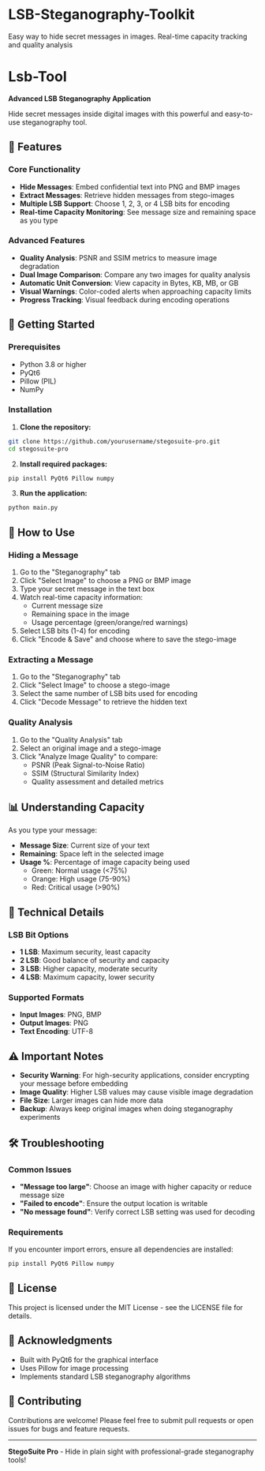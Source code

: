 # LSB-Steganography-Toolkit
Easy way to hide secret messages in images. Real-time capacity tracking and quality analysis 

# Lsb-Tool

**Advanced LSB Steganography Application**

Hide secret messages inside digital images with this powerful and easy-to-use steganography tool.

## 🌟 Features

### Core Functionality
- **Hide Messages**: Embed confidential text into PNG and BMP images
- **Extract Messages**: Retrieve hidden messages from stego-images
- **Multiple LSB Support**: Choose 1, 2, 3, or 4 LSB bits for encoding
- **Real-time Capacity Monitoring**: See message size and remaining space as you type

### Advanced Features
- **Quality Analysis**: PSNR and SSIM metrics to measure image degradation
- **Dual Image Comparison**: Compare any two images for quality analysis
- **Automatic Unit Conversion**: View capacity in Bytes, KB, MB, or GB
- **Visual Warnings**: Color-coded alerts when approaching capacity limits
- **Progress Tracking**: Visual feedback during encoding operations

## 🚀 Getting Started

### Prerequisites
- Python 3.8 or higher
- PyQt6
- Pillow (PIL)
- NumPy

### Installation

1. **Clone the repository:**
```bash
git clone https://github.com/yourusername/stegosuite-pro.git
cd stegosuite-pro
```

2. **Install required packages:**
```bash
pip install PyQt6 Pillow numpy
```

3. **Run the application:**
```bash
python main.py
```

## 📖 How to Use

### Hiding a Message
1. Go to the "Steganography" tab
2. Click "Select Image" to choose a PNG or BMP image
3. Type your secret message in the text box
4. Watch real-time capacity information:
   - Current message size
   - Remaining space in the image
   - Usage percentage (green/orange/red warnings)
5. Select LSB bits (1-4) for encoding
6. Click "Encode & Save" and choose where to save the stego-image

### Extracting a Message
1. Go to the "Steganography" tab
2. Click "Select Image" to choose a stego-image
3. Select the same number of LSB bits used for encoding
4. Click "Decode Message" to retrieve the hidden text

### Quality Analysis
1. Go to the "Quality Analysis" tab
2. Select an original image and a stego-image
3. Click "Analyze Image Quality" to compare:
   - PSNR (Peak Signal-to-Noise Ratio)
   - SSIM (Structural Similarity Index)
   - Quality assessment and detailed metrics

## 📊 Understanding Capacity

As you type your message:
- **Message Size**: Current size of your text
- **Remaining**: Space left in the selected image
- **Usage %**: Percentage of image capacity being used
  - Green: Normal usage (<75%)
  - Orange: High usage (75-90%)
  - Red: Critical usage (>90%)

## 🔧 Technical Details

### LSB Bit Options
- **1 LSB**: Maximum security, least capacity
- **2 LSB**: Good balance of security and capacity
- **3 LSB**: Higher capacity, moderate security
- **4 LSB**: Maximum capacity, lower security

### Supported Formats
- **Input Images**: PNG, BMP
- **Output Images**: PNG
- **Text Encoding**: UTF-8

## ⚠️ Important Notes

- **Security Warning**: For high-security applications, consider encrypting your message before embedding
- **Image Quality**: Higher LSB values may cause visible image degradation
- **File Size**: Larger images can hide more data
- **Backup**: Always keep original images when doing steganography experiments

## 🛠 Troubleshooting

### Common Issues
- **"Message too large"**: Choose an image with higher capacity or reduce message size
- **"Failed to encode"**: Ensure the output location is writable
- **"No message found"**: Verify correct LSB setting was used for decoding

### Requirements
If you encounter import errors, ensure all dependencies are installed:
```bash
pip install PyQt6 Pillow numpy
```

## 📄 License

This project is licensed under the MIT License - see the LICENSE file for details.

## 🙏 Acknowledgments

- Built with PyQt6 for the graphical interface
- Uses Pillow for image processing
- Implements standard LSB steganography algorithms

## 🤝 Contributing

Contributions are welcome! Please feel free to submit pull requests or open issues for bugs and feature requests.

---

**StegoSuite Pro** - Hide in plain sight with professional-grade steganography tools!
